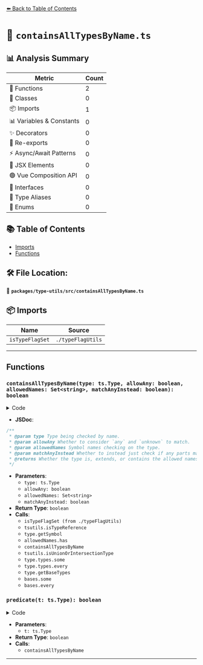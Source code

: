 [⬅️ Back to Table of Contents](../../../index.md)

# 📄 `containsAllTypesByName.ts`

## 📊 Analysis Summary

| Metric | Count |
|--------|-------|
| 🔧 Functions | 2 |
| 🧱 Classes | 0 |
| 📦 Imports | 1 |
| 📊 Variables & Constants | 0 |
| ✨ Decorators | 0 |
| 🔄 Re-exports | 0 |
| ⚡ Async/Await Patterns | 0 |
| 💠 JSX Elements | 0 |
| 🟢 Vue Composition API | 0 |
| 📐 Interfaces | 0 |
| 📑 Type Aliases | 0 |
| 🎯 Enums | 0 |

## 📚 Table of Contents

- [Imports](#imports)
- [Functions](#functions)

## 🛠️ File Location:
📂 **`packages/type-utils/src/containsAllTypesByName.ts`**

## 📦 Imports

| Name | Source |
|------|--------|
| `isTypeFlagSet` | `./typeFlagUtils` |


---

## Functions

### `containsAllTypesByName(type: ts.Type, allowAny: boolean, allowedNames: Set<string>, matchAnyInstead: boolean): boolean`

<details><summary>Code</summary>

```ts
export function containsAllTypesByName(
  type: ts.Type,
  allowAny: boolean,
  allowedNames: Set<string>,
  matchAnyInstead = false,
): boolean {
  if (isTypeFlagSet(type, ts.TypeFlags.Any | ts.TypeFlags.Unknown)) {
    return !allowAny;
  }

  if (tsutils.isTypeReference(type)) {
    type = type.target;
  }

  const symbol = type.getSymbol();
  if (symbol && allowedNames.has(symbol.name)) {
    return true;
  }

  const predicate = (t: ts.Type): boolean =>
    containsAllTypesByName(t, allowAny, allowedNames, matchAnyInstead);

  if (tsutils.isUnionOrIntersectionType(type)) {
    return matchAnyInstead
      ? type.types.some(predicate)
      : type.types.every(predicate);
  }

  const bases = type.getBaseTypes();

  return (
    bases != null &&
    (matchAnyInstead
      ? bases.some(predicate)
      : bases.length > 0 && bases.every(predicate))
  );
}
```
</details>

- **JSDoc**:
```ts
/**
 * @param type Type being checked by name.
 * @param allowAny Whether to consider `any` and `unknown` to match.
 * @param allowedNames Symbol names checking on the type.
 * @param matchAnyInstead Whether to instead just check if any parts match, rather than all parts.
 * @returns Whether the type is, extends, or contains the allowed names (or all matches the allowed names, if mustMatchAll is true).
 */
```

- **Parameters**:
  - `type: ts.Type`
  - `allowAny: boolean`
  - `allowedNames: Set<string>`
  - `matchAnyInstead: boolean`
- **Return Type**: `boolean`
- **Calls**:
  - `isTypeFlagSet (from ./typeFlagUtils)`
  - `tsutils.isTypeReference`
  - `type.getSymbol`
  - `allowedNames.has`
  - `containsAllTypesByName`
  - `tsutils.isUnionOrIntersectionType`
  - `type.types.some`
  - `type.types.every`
  - `type.getBaseTypes`
  - `bases.some`
  - `bases.every`
### `predicate(t: ts.Type): boolean`

<details><summary>Code</summary>

```ts
(t: ts.Type): boolean =>
    containsAllTypesByName(t, allowAny, allowedNames, matchAnyInstead)
```
</details>

- **Parameters**:
  - `t: ts.Type`
- **Return Type**: `boolean`
- **Calls**:
  - `containsAllTypesByName`

---